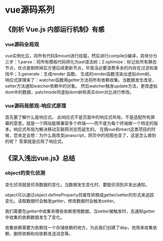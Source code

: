 # vue源码系列
## 《剖析 Vue.js 内部运行机制》有感
### vue源码全局观
vue实例化后，将所有代码$mount进行挂载，然后进行compile()编译，具体分为三步：1.parse：将所有模板代码转化为ast语法树；2.optimize：标记处所有静态节点，优点是剔除掉后方便后续更新节点，毕竟没必要浪费多余的内存在过滤和查找中；3.generate：生成render 函数。
生成的render函数渲染出虚拟dom树，
响应式原理来了：watcher函数用getter方法将所有依赖收集。当数据发生改变，setter方法通知watcher依赖中的对象。
然后watcher触发update方法，更改虚拟dom中的数据，patchnode将虚拟dom树和真实dom对比进行修改。

### vue源码局部观-响应式原理
首先要了解什么是响应式。
此响应式不是页面中的响应式布局，不是适配所有屏幕的意思。就是一个网站能够兼容多个终端——而不是为每个终端做一个特定的版本。响应式布局为解决移动互联网浏览而诞生的。
在搞vue和react这类项目的时候，您肯定会想：为什么我改变javascript，网页中的视图也变了，这是怎么做到的呢？
答案就是应用了响应式。
## 《深入浅出vue.js》总结
### object的变化侦测
变化侦测就是侦测数据的变化。当数据发生变化时，要能侦测到并发出通知。

object可以通过object.defineProperty将属性转换成getter/setter的形式来追踪变化。读取数据时会触发getter，修改数据时会触发setter。

我们需要在getter中收集有哪些依赖使用数据。当setter被触发时，去通知getter中收集的依赖数据发生了变化。

收集依赖需要为依赖找一个存储依赖的地方，为此我们创建了dep，他用来收集依赖、删除依赖和向依赖发送消息等。